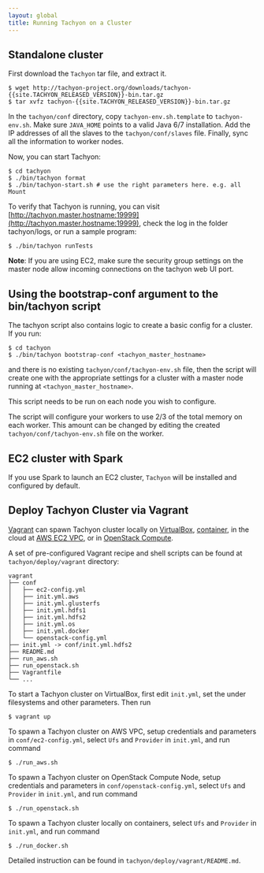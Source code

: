 ```yaml
---
layout: global
title: Running Tachyon on a Cluster
---
```


## Standalone cluster

First download the `Tachyon` tar file, and extract it.

    $ wget http://tachyon-project.org/downloads/tachyon-{{site.TACHYON_RELEASED_VERSION}}-bin.tar.gz
    $ tar xvfz tachyon-{{site.TACHYON_RELEASED_VERSION}}-bin.tar.gz

In the `tachyon/conf` directory, copy `tachyon-env.sh.template` to `tachyon-env.sh`. Make sure
`JAVA_HOME` points to a valid Java 6/7 installation. Add the IP addresses of all the slaves to the
`tachyon/conf/slaves` file. Finally, sync all the information to worker nodes.

Now, you can start Tachyon:

    $ cd tachyon
    $ ./bin/tachyon format
    $ ./bin/tachyon-start.sh # use the right parameters here. e.g. all Mount

To verify that Tachyon is running, you can visit
[http://tachyon.master.hostname:19999](http://tachyon.master.hostname:19999), check the log in the
folder tachyon/logs, or run a sample program:

    $ ./bin/tachyon runTests

**Note**: If you are using EC2, make sure the security group settings on the master node allow
 incoming connections on the tachyon web UI port.

## Using the bootstrap-conf argument to the bin/tachyon script

The tachyon script also contains logic to create a basic config for a
cluster.  If you run:

    $ cd tachyon
    $ ./bin/tachyon bootstrap-conf <tachyon_master_hostname>

and there is no existing `tachyon/conf/tachyon-env.sh` file, then the
script will create one with the appropriate settings for a cluster
with a master node running at `<tachyon_master_hostname>`.

This script needs to be run on each node you wish to configure.

The script will configure your workers to use 2/3 of the total memory
on each worker.  This amount can be changed by editing the created
`tachyon/conf/tachyon-env.sh` file on the worker.

## EC2 cluster with Spark

If you use Spark to launch an EC2 cluster, `Tachyon` will be installed and configured by default.

## Deploy Tachyon Cluster via Vagrant

[Vagrant](https://www.vagrantup.com/downloads.html) can spawn Tachyon cluster locally on
[VirtualBox](https://www.virtualbox.org/), [container](https://www.docker.com/), in the cloud at [AWS EC2 VPC](http://aws.amazon.com/vpc/),
or in [OpenStack Compute](http://www.openstack.org/software/openstack-compute/).

A set of pre-configured Vagrant recipe and shell scripts can be found at `tachyon/deploy/vagrant`
directory:

```
vagrant
├── conf
│   ├── ec2-config.yml
│   ├── init.yml.aws
│   ├── init.yml.glusterfs
│   ├── init.yml.hdfs1
│   ├── init.yml.hdfs2
│   ├── init.yml.os
│   ├── init.yml.docker
│   └── openstack-config.yml
├── init.yml -> conf/init.yml.hdfs2
├── README.md
├── run_aws.sh
├── run_openstack.sh
├── Vagrantfile
└── ...
```

To start a Tachyon cluster on VirtualBox, first edit `init.yml`, set the under filesystems and other
parameters. Then run

    $ vagrant up

To spawn a Tachyon cluster on AWS VPC, setup credentials and parameters in `conf/ec2-config.yml`,
select `Ufs` and `Provider` in `init.yml`, and run command

    $ ./run_aws.sh

To spawn a Tachyon cluster on OpenStack Compute Node, setup credentials and parameters in
`conf/openstack-config.yml`, select `Ufs` and `Provider` in `init.yml`, and run command

    $ ./run_openstack.sh

To spawn a Tachyon cluster locally on containers, select `Ufs` and `Provider` in `init.yml`, and run command

    $ ./run_docker.sh

Detailed instruction can be found in `tachyon/deploy/vagrant/README.md`.